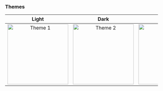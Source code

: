### Themes 
|Light                                                                             |Dark                                                                              |Black                                                                             |
|:-:                                                                               |:-:                                                                               |:-:                                                                               |
|<img src="readme-assets/screenshots/themes/theme-1.png" alt="Theme 1" width="200">|<img src="readme-assets/screenshots/themes/theme-2.png" alt="Theme 2" width="200">|<img src="readme-assets/screenshots/themes/theme-3.png" alt="Theme 3" width="200">|

